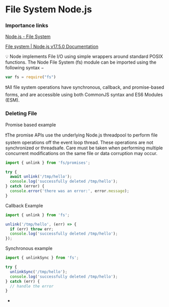 # File System Node.js

### Importance links

[Node.js - File System](https://www.tutorialspoint.com/nodejs/nodejs_file_system.htm)

[File system | Node.js v17.5.0 Documentation](https://nodejs.org/api/fs.html)

<aside>
💡 Node implements File I/O using simple wrappers around standard POSIX functions. The Node File System (fs) module can be imported using the following syntax −

</aside>

```jsx
var fs = require("fs")
```

❗All file system operations have synchronous, callback, and promise-based forms, and are accessible using both CommonJS syntax and ES6 Modules (ESM).

### Deleting File

Promise based example

❗The promise APIs use the underlying Node.js threadpool to perform file system operations off the event loop thread. These operations are not synchronized or threadsafe. Care must be taken when performing multiple concurrent modifications on the same file or data corruption may occur.

```jsx
import { unlink } from 'fs/promises';

try {
  await unlink('/tmp/hello');
  console.log('successfully deleted /tmp/hello');
} catch (error) {
  console.error('there was an error:', error.message);
}
```

Callback Example

```jsx
import { unlink } from 'fs';

unlink('/tmp/hello', (err) => {
  if (err) throw err;
  console.log('successfully deleted /tmp/hello');
});
```

Synchronous example

```jsx
import { unlinkSync } from 'fs';

try {
  unlinkSync('/tmp/hello');
  console.log('successfully deleted /tmp/hello');
} catch (err) {
  // handle the error
}
```

-